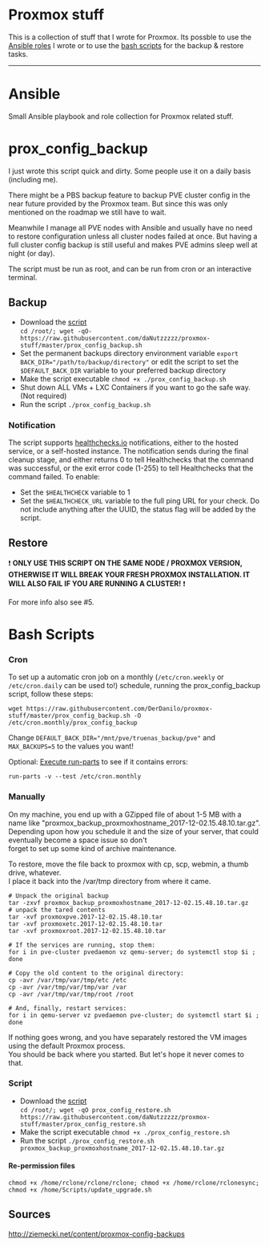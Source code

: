 # Proxmox stuff

This is a collection of stuff that I wrote for Proxmox. Its possble to use the [Ansible roles](#ansible) I wrote or to use the [bash scripts](#bash-scripts) for the backup & restore tasks.

---

# Ansible

Small Ansible playbook and role collection for Proxmox related stuff.

# prox_config_backup

I just wrote this script quick and dirty.
Some people use it on a daily basis (including me).

There might be a PBS backup feature to backup PVE cluster config in the near future provided by the Proxmox team.
But since this was only mentioned on the roadmap we still have to wait.

Meanwhile I manage all PVE nodes with Ansible and usually have no need to restore configuration unless all cluster
nodes failed at once. But having a full cluster config backup is still useful and makes PVE admins sleep well at night (or day).

The script must be run as root, and can be run from cron or an interactive terminal.

## Backup
* Download the [script](https://raw.githubusercontent.com/daNutzzzzz/proxmox-stuff/master/prox_config_backup.sh)  
```cd /root/; wget -qO- https://raw.githubusercontent.com/daNutzzzzz/proxmox-stuff/master/prox_config_backup.sh```
* Set the permanent backups directory environment variable ```export BACK_DIR="/path/to/backup/directory"``` or edit the script to set the `$DEFAULT_BACK_DIR` variable to your preferred backup directory
* Make the script executable ```chmod +x ./prox_config_backup.sh```
* Shut down ALL VMs + LXC Containers if you want to go the safe way. (Not required)
* Run the script ```./prox_config_backup.sh```

### Notification

The script supports [healthchecks.io](https://healthchecks.io) notifications, either to the hosted service, or a self-hosted instance. The notification sends during the final cleanup stage, and either returns 0 to tell Healthchecks that the command was successful, or the exit error code (1-255) to tell Healthchecks that the command failed. To enable:
* Set the `$HEALTHCHECK` variable to 1
* Set the `$HEALTHCHECK_URL` variable to the full ping URL for your check. Do not include anything after the UUID, the status flag will be added by the script.

## Restore
❗ **ONLY USE THIS SCRIPT ON THE SAME NODE / PROXMOX VERSION, OTHERWISE IT WILL BREAK YOUR FRESH PROXMOX INSTALLATION. IT WILL ALSO FAIL IF YOU ARE RUNNING A CLUSTER!** ❗

For more info also see #5.

# Bash Scripts

### Cron

To set up a automatic cron job on a monthly (```/etc/cron.weekly``` or ```/etc/cron.daily``` can be used to!) schedule, running the prox_config_backup script, follow these steps:

```wget https://raw.githubusercontent.com/DerDanilo/proxmox-stuff/master/prox_config_backup.sh -O /etc/cron.monthly/prox_config_backup```

Change ```DEFAULT_BACK_DIR="/mnt/pve/truenas_backup/pve"``` and ```MAX_BACKUPS=5``` to the values you want!

Optional: [Execute run-parts](https://superuser.com/questions/402781/what-is-run-parts-in-etc-crontab-and-how-do-i-use-it) to see if it contains errors:

```run-parts -v --test /etc/cron.monthly```

### Manually

On my machine, you end up with a GZipped file of about 1-5 MB with a name like "proxmox_backup_proxmoxhostname_2017-12-02.15.48.10.tar.gz".  
Depending upon how you schedule it and the size of your server, that could eventually become a space issue so don't  
forget to set up some kind of archive maintenance.

To restore, move the file back to proxmox with cp, scp, webmin, a thumb drive, whatever.  
I place it back into the /var/tmp directory from where it came. 

```
# Unpack the original backup
tar -zxvf proxmox_backup_proxmoxhostname_2017-12-02.15.48.10.tar.gz
# unpack the tared contents
tar -xvf proxmoxpve.2017-12-02.15.48.10.tar
tar -xvf proxmoxetc.2017-12-02.15.48.10.tar
tar -xvf proxmoxroot.2017-12-02.15.48.10.tar

# If the services are running, stop them:
for i in pve-cluster pvedaemon vz qemu-server; do systemctl stop $i ; done

# Copy the old content to the original directory:
cp -avr /var/tmp/var/tmp/etc /etc
cp -avr /var/tmp/var/tmp/var /var
cp -avr /var/tmp/var/tmp/root /root

# And, finally, restart services:
for i in qemu-server vz pvedaemon pve-cluster; do systemctl start $i ; done
```

If nothing goes wrong, and you have separately restored the VM images using the default Proxmox process.  
You should be back where you started. But let's hope it never comes to that.


### Script

* Download the [script](https://raw.githubusercontent.com/daNutzzzzz/proxmox-stuff/master/prox_config_restore.sh)  
```cd /root/; wget -qO prox_config_restore.sh https://raw.githubusercontent.com/daNutzzzzz/proxmox-stuff/master/prox_config_restore.sh```
* Make the script executable ```chmod +x ./prox_config_restore.sh```
* Run the script ```./prox_config_restore.sh proxmox_backup_proxmoxhostname_2017-12-02.15.48.10.tar.gz```

#### Re-permission files
```chmod +x /home/rclone/rclone/rclone; chmod +x /home/rclone/rclonesync; chmod +x /home/Scripts/update_upgrade.sh```

## Sources
http://ziemecki.net/content/proxmox-config-backups
